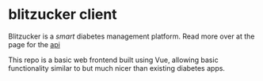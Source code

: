 # blitzucker client
Blitzucker is a *smart* diabetes management platform. Read more over at the page for the [api](https://github.com/oswalde-p/blitzucker-api)

This repo is a basic web frontend built using Vue, allowing basic functionality similar to but much nicer than existing diabetes apps.
